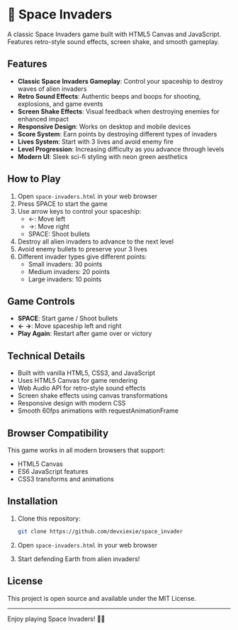 # 👾 Space Invaders

A classic Space Invaders game built with HTML5 Canvas and JavaScript. Features retro-style sound effects, screen shake, and smooth gameplay.

## Features

- **Classic Space Invaders Gameplay**: Control your spaceship to destroy waves of alien invaders
- **Retro Sound Effects**: Authentic beeps and boops for shooting, explosions, and game events
- **Screen Shake Effects**: Visual feedback when destroying enemies for enhanced impact
- **Responsive Design**: Works on desktop and mobile devices
- **Score System**: Earn points by destroying different types of invaders
- **Lives System**: Start with 3 lives and avoid enemy fire
- **Level Progression**: Increasing difficulty as you advance through levels
- **Modern UI**: Sleek sci-fi styling with neon green aesthetics

## How to Play

1. Open `space-invaders.html` in your web browser
2. Press SPACE to start the game
3. Use arrow keys to control your spaceship:
   - ←: Move left
   - →: Move right
   - SPACE: Shoot bullets
4. Destroy all alien invaders to advance to the next level
5. Avoid enemy bullets to preserve your 3 lives
6. Different invader types give different points:
   - Small invaders: 30 points
   - Medium invaders: 20 points
   - Large invaders: 10 points

## Game Controls

- **SPACE**: Start game / Shoot bullets
- **← →**: Move spaceship left and right
- **Play Again**: Restart after game over or victory

## Technical Details

- Built with vanilla HTML5, CSS3, and JavaScript
- Uses HTML5 Canvas for game rendering
- Web Audio API for retro-style sound effects
- Screen shake effects using canvas transformations
- Responsive design with modern CSS
- Smooth 60fps animations with requestAnimationFrame

## Browser Compatibility

This game works in all modern browsers that support:
- HTML5 Canvas
- ES6 JavaScript features
- CSS3 transforms and animations

## Installation

1. Clone this repository:
   ```bash
   git clone https://github.com/devxiexie/space_invader
   ```

2. Open `space-invaders.html` in your web browser

3. Start defending Earth from alien invaders!

## License

This project is open source and available under the MIT License.

---

Enjoy playing Space Invaders! 🚀👾